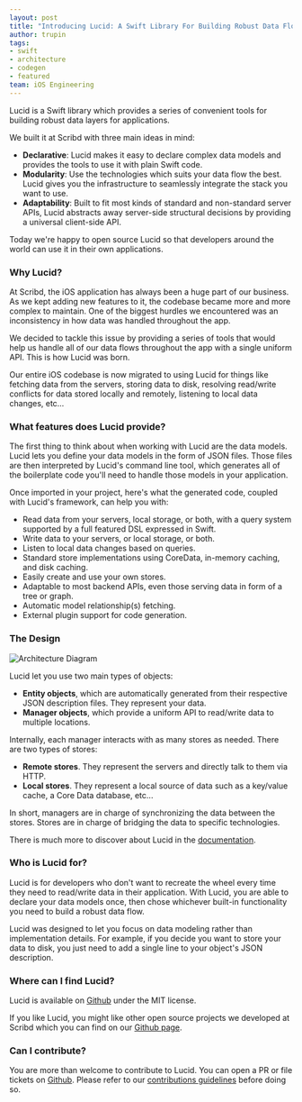 ```yaml
---
layout: post
title: "Introducing Lucid: A Swift Library For Building Robust Data Flows"
author: trupin
tags:
- swift
- architecture
- codegen
- featured
team: iOS Engineering
---
```


Lucid is a Swift library which provides a series of convenient tools for building robust data layers for applications.

We built it at Scribd with three main ideas in mind:

- **Declarative**: Lucid makes it easy to declare complex data models and provides the tools to use it with plain Swift code.
- **Modularity**: Use the technologies which suits your data flow the best. Lucid gives you the infrastructure to seamlessly integrate the stack you want to use.
- **Adaptability**: Built to fit most kinds of standard and non-standard server APIs, Lucid abstracts away server-side structural decisions by providing a universal client-side API.

Today we're happy to open source Lucid so that developers around the world can use it in their own applications.

### Why Lucid?

At Scribd, the iOS application has always been a huge part of our business. As we kept adding new features to it, the codebase became more and more complex to maintain. One of the biggest hurdles we encountered was an inconsistency in how data was handled throughout the app.

We decided to tackle this issue by providing a series of tools that would help us handle all of our data flows throughout the app with a single uniform API. This is how Lucid was born.

Our entire iOS codebase is now migrated to using Lucid for things like fetching data from the servers, storing data to disk, resolving read/write conflicts for data stored locally and remotely, listening to local data changes, etc…

### What features does Lucid provide?

The first thing to think about when working with Lucid are the data models. Lucid lets you define your data models in the form of JSON files. Those files are then interpreted by Lucid's command line tool, which generates all of the boilerplate code you'll need to handle those models in your application.

Once imported in your project, here's what the generated code, coupled with Lucid's framework, can help you with:

- Read data from your servers, local storage, or both, with a query system supported by a full featured DSL expressed in Swift.
- Write data to your servers, or local storage, or both.
- Listen to local data changes based on queries.
- Standard store implementations using CoreData, in-memory caching, and disk caching.
- Easily create and use your own stores.
- Adaptable to most backend APIs, even those serving data in form of a tree or graph.
- Automatic model relationship(s) fetching.
- External plugin support for code generation.

### The Design

![Architecture Diagram](https://docs.google.com/drawings/d/e/2PACX-1vQ1BkNqPJO6dlox3AyQAN2MD066GLZVr7B7MCCldmI1Et-Xnlqzzr5Yxw0_OS5VaDAW3O6jCPILvlj_/pub?w=960&h=720)

Lucid let you use two main types of objects:

- **Entity objects**, which are automatically generated from their respective JSON description files. They represent your data.
- **Manager objects**, which provide a uniform API to read/write data to multiple locations.

Internally, each manager interacts with as many stores as needed. There are two types of stores:

- **Remote stores**. They represent the servers and directly talk to them via HTTP.
- **Local stores**. They represent a local source of data such as a key/value cache, a Core Data database, etc...

In short, managers are in charge of synchronizing the data between the stores. Stores are in charge of bridging the data to specific technologies.

There is much more to discover about Lucid in the [documentation](https://github.com/scribd/Lucid/tree/master/Documentation/Manual).

### Who is Lucid for?

Lucid is for developers who don't want to recreate the wheel every time they need to read/write data in their application. With  Lucid, you are able to declare your data models once, then chose whichever built-in functionality you need to build a robust data flow.

Lucid was designed to let you focus on data modeling rather than implementation details. For example, if you decide you want to store your data to disk, you just need to add a single line to your object's JSON description.

### Where can I find Lucid?

Lucid is available on [Github](https://github.com/scribd/Lucid) under the MIT license.

If you like Lucid, you might like other open source projects we developed at Scribd which you can find on our [Github page](https://github.com/scribd).

### Can I contribute?

You are more than welcome to contribute to Lucid. You can open a PR or file tickets on [Github](https://github.com/scribd/Lucid). Please refer to our [contributions guidelines](https://github.com/scribd/Lucid/blob/master/CONTRIBUTING.md) before doing so.
